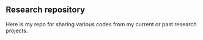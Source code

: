 ## Research repository

Here is my repo for sharing various codes from my current or past research projects.
